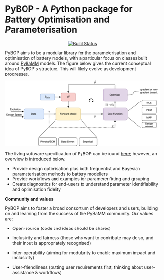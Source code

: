 # PyBOP - A *Py*thon package for *B*attery *O*ptimisation and *P*arameterisation

<div align="center">

[![Build Status](https://github.com/pybop-team/PyBOP/actions/workflows/test_on_push.yaml/badge.svg?branch=develop)](https://github.com/pybop-team/PyBOP/actions/workflows/test_on_push.yaml)

</div>

PyBOP aims to be a modular library for the parameterisation and optimisation of battery models, with a particular focus on classes built around [PyBaMM](https://github.com/pybamm-team/PyBaMM) models. The figure below gives the current conceptual idea of PyBOP's structure. This will likely evolve as development progresses.

<p align="center">
    <img src="assets/PyBOP_Arch.svg" alt="Data flows from battery cycling machines to Galv Harvesters, then to the     Galv server and REST API. Metadata can be updated and data read using the web client, and data can be downloaded by the Python client." width="600" />
</p>

The living software specification of PyBOP can be found [here](https://github.com/pybop-team/software-spec); however, an overview is introduced below.

- Provide design optimisation plus both frequentist and Bayesian parameterisation methods to battery modellers
- Provide workflows and examples for parameter fitting and grouping
- Create diagnostics for end-users to understand parameter identifiability and optimisation fidelity

**Community and values**

PyBOP aims to foster a broad consortium of developers and users, building on and
learning from the success of the PyBaMM community. Our values are:

-   Open-source (code and ideas should be shared)

-   Inclusivity and fairness (those who want to contribute may do so,
    and their input is appropriately recognised)

-   Inter-operability (aiming for modularity to enable maximum impact
    and inclusivity)

-   User-friendliness (putting user requirements first, thinking about user- assistance & workflows)
